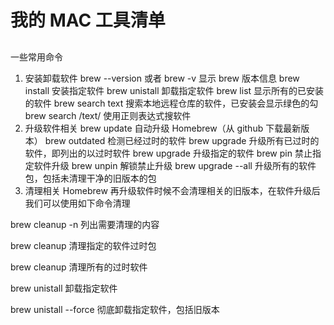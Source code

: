 # 我的 MAC 工具清单<!-- omit in toc -->
##
一些常用命令
1. 安装卸载软件
brew --version 或者 brew -v 显示 brew 版本信息
brew install <name> 安装指定软件
brew unistall <name> 卸载指定软件
brew list 显示所有的已安装的软件
brew search text 搜索本地远程仓库的软件，已安装会显示绿色的勾
brew search /text/ 使用正则表达式搜软件
2. 升级软件相关
brew update 自动升级 Homebrew（从 github 下载最新版本）
brew outdated 检测已经过时的软件
brew upgrade 升级所有已过时的软件，即列出的以过时软件
brew upgrade <formula> 升级指定的软件
brew pin <formula> 禁止指定软件升级
brew unpin <formula> 解锁禁止升级
brew upgrade --all 升级所有的软件包，包括未清理干净的旧版本的包
3. 清理相关
Homebrew 再升级软件时候不会清理相关的旧版本，在软件升级后我们可以使用如下命令清理

brew cleanup -n 列出需要清理的内容

brew cleanup <formula> 清理指定的软件过时包

brew cleanup 清理所有的过时软件

brew unistall <formula> 卸载指定软件

brew unistall <fromula> --force 彻底卸载指定软件，包括旧版本

